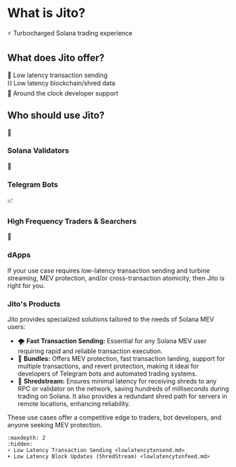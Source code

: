 # What is Jito?

<div class="feature-card hero-card">
    <span class="icon">⚡</span>
    <span>Turbocharged Solana trading experience</span>
</div>

## What does Jito offer?

<div class="feature-card">
    <span class="icon">🚀</span>
    <span>Low latency transaction sending</span>
</div>

<div class="feature-card">
    <span class="icon">⛓️</span>
    <span>Low latency blockchain/shred data</span>
</div>

<div class="feature-card">
    <span class="icon">🔄</span>
    <span>Around the clock developer support</span>
</div>

## Who should use Jito?

<div class="user-types-grid">
    <div class="user-type">
        <span class="user-icon">🏢</span>
        <h3>Solana Validators</h3>
    </div>
    <div class="user-type">
        <span class="user-icon">🤖</span>
        <h3>Telegram Bots</h3>
    </div>
    <div class="user-type">
        <span class="user-icon">📈</span>
        <h3>High Frequency Traders & Searchers</h3>
    </div>
    <div class="user-type">
        <span class="user-icon">📱</span>
        <h3>dApps</h3>
    </div>
</div>

If your use case requires low-latency transaction sending and turbine streaming, MEV protection, and/or cross-transaction
atomicity, then Jito is right for you.

### Jito's Products
Jito provides specialized solutions tailored to the needs of Solana MEV users:
- 🌪️ **Fast Transaction Sending:** Essential for any Solana MEV user requiring rapid and reliable transaction execution.
- 💼 **Bundles:** Offers MEV protection, fast transaction landing, support for multiple transactions, and revert protection, making it ideal for developers of Telegram bots and automated trading systems.
- 🧲 **Shredstream:** Ensures minimal latency for receiving shreds to any RPC or validator on the network, saving hundreds of milliseconds during trading on Solana. It also provides a redundant shred path for servers in remote locations, enhancing reliability.

These use cases offer a competitive edge to traders, bot developers, and anyone seeking MEV protection.

```{toctree}
:maxdepth: 2
:hidden:
⚡ Low Latency Transaction Sending <lowlatencytxnsend.md>
➤ Low Latency Block Updates (ShredStream) <lowlatencytxnfeed.md>


